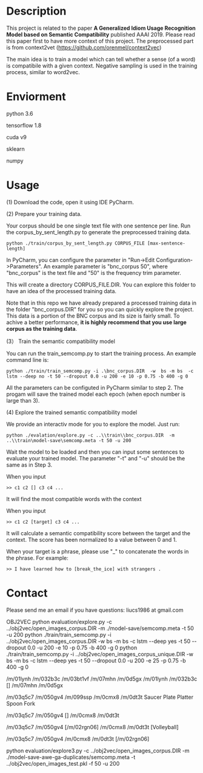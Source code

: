 # Description
This project is related to the paper **A Generalized Idiom Usage Recognition Model based on Semantic Compatibility** published AAAI 2019. Please read this
paper first to have more context of this project. The preprocessed part is from context2vet (https://github.com/orenmel/context2vec)

The main idea is to train a model which can tell whether a sense (of a word) is compatibile with a given context. Negative sampling is used in the training process,
similar to word2vec. 

# Enviorment
python 3.6

tensorflow 1.8

cuda v9

sklearn

numpy


# Usage 

(1) Download the code, open it using IDE PyCharm.

(2) Prepare your training data.

Your corpus should be one single text file with one sentence per line. Run the corpus_by_sent_length.py to generate the preprocessed training data. 
```
python ./train/corpus_by_sent_length.py CORPUS_FILE [max-sentence-length]
```
In PyCharm, you can configure the parameter in "Run->Edit Configuration->Parameters". An example parameter is "bnc_corpus 50", where "bnc_corpus" is the text file
and "50" is the frequency trim parameter. 

This will create a directory CORPUS_FILE.DIR. You can explore this folder to have an idea of the processed training data. 

Note that in this repo we have already prepared a processed training data in the folder "bnc_corpus.DIR" for you so you can quickly explore the project. 
This data is a portion of the BNC corpus  and its size is fairly small. To achive a better performance, **it is highly recommend that you use large corpus as the training 
data**. 

(3） Train the semantic compatibility model 

You can run the train_semcomp.py to start the training process. An example command line is:
```
python ./train/train_semcomp.py -i .\bnc_corpus.DIR  -w  bs -m bs  -c lstm --deep no -t 50 --dropout 0.0 -u 200 -e 10 -p 0.75 -b 400 -g 0
```
All the parameters can be configuted in PyCharm similar to step 2. The progam will save the trained model each epoch (when epoch number is large than 3). 

(4) Explore the trained semantic compatibility model 

We provide an interactiv mode for you to explore the model. Just run:
```
python ./evalation/explore.py -c ..\\train\\bnc_corpus.DIR  -m ..\\train\model-save\semcomp.meta -t 50 -u 200
```
Wait the model to be loaded and then you can input some sentences to evaluate your trained model. The parameter "-t" and "-u" should be the same as in Step 3. 

When you input
```
>> c1 c2 [] c3 c4 ...
```

It will find the most compatible words with the context

When you input
```
>> c1 c2 [target] c3 c4 ...
```
It will calculate a semantic compatibility score between the target and the context. The score has been normalized to a value between 0 and 1. 

When your target is a phrase, please use "_" to concatenate the words in the phrase. For example:
```
>> I have learned how to [break_the_ice] with strangers . 
```

# Contact

Please send me an email if you have questions: liucs1986 at gmail.com  



OBJ2VEC
python evaluation/explore.py -c ../obj2vec/open_images_corpus.DIR -m ./model-save/semcomp.meta -t 50 -u 200
python ./train/train_semcomp.py -i ../obj2vec/open_images_corpus.DIR  -w  bs -m bs  -c lstm --deep yes -t 50 --dropout 0.0 -u 200 -e 10 -p 0.75 -b 400 -g 0
python ./train/train_semcomp.py -i ../obj2vec/open_images_corpus_unique.DIR  -w  bs -m bs  -c lstm --deep yes -t 50 --dropout 0.0 -u 200 -e 25 -p 0.75 -b 400 -g 0

/m/01lynh /m/032b3c /m/03bt1vf /m/07mhn /m/0d5gx
/m/01lynh /m/032b3c [] /m/07mhn /m/0d5gx


/m/03q5c7 /m/050gv4 /m/099ssp /m/0cmx8 /m/0dt3t
Saucer Plate Platter Spoon Fork

/m/03q5c7 /m/050gv4 [] /m/0cmx8 /m/0dt3t

/m/03q5c7 /m/050gv4 [/m/02rgn06] /m/0cmx8 /m/0dt3t
[Volleyball]

/m/03q5c7 /m/050gv4 /m/0cmx8 /m/0dt3t [/m/02rgn06]


python evaluation/explore3.py -c ../obj2vec/open_images_corpus.DIR -m ./model-save-awe-ga-duplicates/semcomp.meta -t ../obj2vec/open_images_test.pkl -f 50 -u 200
